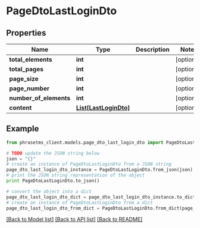 # PageDtoLastLoginDto

## Properties

| Name                   | Type                                      | Description | Notes      |
| ---------------------- | ----------------------------------------- | ----------- | ---------- |
| **total_elements**     | **int**                                   |             | [optional] |
| **total_pages**        | **int**                                   |             | [optional] |
| **page_size**          | **int**                                   |             | [optional] |
| **page_number**        | **int**                                   |             | [optional] |
| **number_of_elements** | **int**                                   |             | [optional] |
| **content**            | [**List[LastLoginDto]**](LastLoginDto.md) |             | [optional] |

## Example

```python
from phrasetms_client.models.page_dto_last_login_dto import PageDtoLastLoginDto

# TODO update the JSON string below
json = "{}"
# create an instance of PageDtoLastLoginDto from a JSON string
page_dto_last_login_dto_instance = PageDtoLastLoginDto.from_json(json)
# print the JSON string representation of the object
print PageDtoLastLoginDto.to_json()

# convert the object into a dict
page_dto_last_login_dto_dict = page_dto_last_login_dto_instance.to_dict()
# create an instance of PageDtoLastLoginDto from a dict
page_dto_last_login_dto_from_dict = PageDtoLastLoginDto.from_dict(page_dto_last_login_dto_dict)
```

[[Back to Model list]](../README.md#documentation-for-models) [[Back to API list]](../README.md#documentation-for-api-endpoints) [[Back to README]](../README.md)
